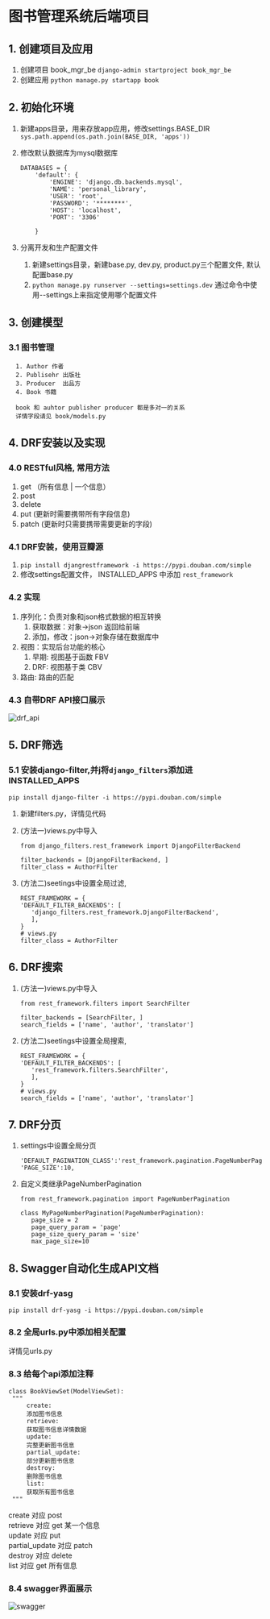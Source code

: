 # 图书管理系统后端项目

## 1. 创建项目及应用
1. 创建项目 book_mgr_be
   `django-admin startproject book_mgr_be`
2. 创建应用
   `python manage.py startapp book`

## 2. 初始化环境

1. 新建apps目录，用来存放app应用，修改settings.BASE_DIR
   `sys.path.append(os.path.join(BASE_DIR, 'apps'))`

2. 修改默认数据库为mysql数据库
    ```
    DATABASES = {
        'default': {
            'ENGINE': 'django.db.backends.mysql',
            'NAME': 'personal_library',
            'USER': 'root',
            'PASSWORD': '********',
            'HOST': 'localhost',
            'PORT': '3306'

        }
    ```

3. 分离开发和生产配置文件
   1. 新建settings目录，新建base.py, dev.py, product.py三个配置文件, 默认配置base.py
   2. `python manage.py runserver --settings=settings.dev` 通过命令中使用--settings上来指定使用哪个配置文件


## 3. 创建模型
### 3.1 图书管理 
      1. Author 作者
      2. Publisehr 出版社
      3. Producer  出品方
      4. Book 书籍

      book 和 auhtor publisher producer 都是多对一的关系
      详情字段请见 book/models.py

## 4. DRF安装以及实现

### 4.0 RESTful风格, 常用方法
   1. get （所有信息 | 一个信息）
   2. post
   3. delete
   4. put (更新时需要携带所有字段信息)
   5. patch (更新时只需要携带需要更新的字段)

### 4.1 DRF安装，使用豆瓣源
   1. `pip install djangrestframework -i https://pypi.douban.com/simple`
   2. 修改settings配置文件， INSTALLED_APPS 中添加 `rest_framework`
### 4.2 实现
   1. 序列化：负责对象和json格式数据的相互转换
      1. 获取数据：对象->json 返回给前端
      2. 添加，修改：json->对象存储在数据库中
   2. 视图：实现后台功能的核心
      1. 早期: 视图基于函数 FBV
      2. DRF: 视图基于类 CBV
   3. 路由: 路由的匹配
### 4.3 自带DRF API接口展示
![drf_api](https://s1.ax1x.com/2022/12/14/zIYhwQ.png)

## 5. DRF筛选
### 5.1 安装django-filter,并j将`django_filters`添加进INSTALLED_APPS
   `pip install django-filter -i https://pypi.douban.com/simple`
   1. 新建filters.py，详情见代码

   2. (方法一)views.py中导入 
      ```
      from django_filters.rest_framework import DjangoFilterBackend

      filter_backends = [DjangoFilterBackend, ]
      filter_class = AuthorFilter
      ````

   3. (方法二)seetings中设置全局过滤, 
      ```
      REST_FRAMEWORK = {
      'DEFAULT_FILTER_BACKENDS': [
         'django_filters.rest_framework.DjangoFilterBackend',
         ],
      }
      # views.py
      filter_class = AuthorFilter
      ```

## 6. DRF搜索 
   1. (方法一)views.py中导入 
      ```
      from rest_framework.filters import SearchFilter

      filter_backends = [SearchFilter, ]
      search_fields = ['name', 'author', 'translator']
      ````

   2. (方法二)seetings中设置全局搜索, 
      ```
      REST_FRAMEWORK = {
      'DEFAULT_FILTER_BACKENDS': [
         'rest_framework.filters.SearchFilter',
         ],
      }
      # views.py
      search_fields = ['name', 'author', 'translator']
      ```

## 7. DRF分页
   1. settings中设置全局分页
      ``` 
      'DEFAULT_PAGINATION_CLASS':'rest_framework.pagination.PageNumberPagination',
      'PAGE_SIZE':10,
      ```
   2. 自定义类继承PageNumberPagination
      ```
      from rest_framework.pagination import PageNumberPagination

      class MyPageNumberPagination(PageNumberPagination):
         page_size = 2
         page_query_param = 'page'
         page_size_query_param = 'size'
         max_page_size=10
      ```

## 8. Swagger自动化生成API文档
### 8.1 安装drf-yasg
   `pip install drf-yasg -i https://pypi.douban.com/simple`

### 8.2 全局urls.py中添加相关配置
   详情见urls.py

### 8.3 给每个api添加注释
   ```
   class BookViewSet(ModelViewSet):
    """
        create:
        添加图书信息
        retrieve:
        获取图书信息详情数据
        update:
        完整更新图书信息
        partial_update:
        部分更新图书信息
        destroy:
        删除图书信息
        list:
        获取所有图书信息
    """
   ```
   create 对应 post <br>
   retrieve 对应 get 某一个信息 <br>
   update 对应 put <br>
   partial_update 对应 patch <br>
   destroy 对应 delete <br>
   list 对应 get 所有信息 <br>

### 8.4 swagger界面展示
   ![swagger](https://s1.ax1x.com/2022/12/14/zIsYrR.png)

